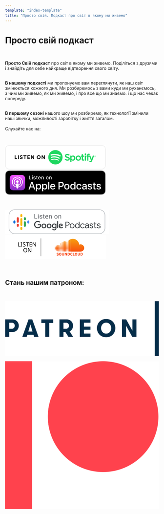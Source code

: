 ```yaml
---
template: "index-template"
title: "Просто свій. Подкаст про світ в якому ми живемо"
---
```


# Просто свій подкаст

</br>

**Просто Свій подкаст** про світ в якому ми живемо. Поділіться з друзями і знайдіть для себе найкраще відтворення свого світу.
</br>
</br>

**В нашому подкасті** ми пропонуємо вам переглянути, як наш світ змінюється кожного дня. Ми розбиремось з вами куди ми руханємось, з чим ми живемо, як ми живемо, і про все що ми знаємо.
і що нас чекає попереду.
</br>
</br>

**В першому сезоні** нашого шоу ми розбиремо, як технології змінили наші звички, можливості заробітку і життя загалом.
</br>
</br>
Слухайте нас на:

</br>

[![Listen us on spotify](../../static/media/spotify.svg "Listen us on spotify")](http://spotify.com/) [![Listen us on itunes](../../static/media/itunes.svg "Listen us on itunes")](http://itunes.com/)

</br>

[![Listen us on soundcloud](../../static/media/google-podcast.svg "Listen us on google podcast")](https://podcasts.google.com/)[![Listen us on soundcloud](../../static/media/soundCloud.svg "Listen us on soundcloud")](http://soundcloud.com/)

<!-- [Наші випуски](/blog) -->
</br>

## Стань нашим патроном:

</br>

[![Підтримуйте нас на патреон](../../static/media/patreon1.svg "Підтримуйте нас на патреон")](https://www.patreon.com/bePatron?u=66578283)

[![Підтримуйте нас на патреон](../../static/media/patreon1_copy.svg "Підтримуйте нас на патреон")](https://www.patreon.com/bePatron?u=66578283)
